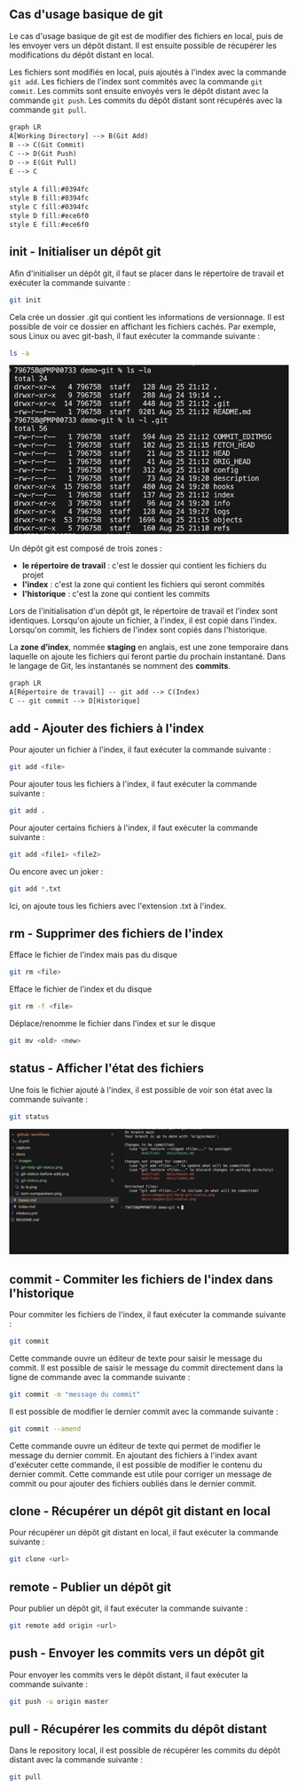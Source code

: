 ## Cas d'usage basique de git

Le cas d'usage basique de git est de modifier des fichiers en local, puis de les envoyer vers un dépôt distant. Il est ensuite possible de récupérer les modifications du dépôt distant en local.

Les fichiers sont modifiés en local, puis ajoutés à l'index avec la commande `git add`. Les fichiers de l'index sont commités avec la commande `git commit`. Les commits sont ensuite envoyés vers le dépôt distant avec la commande `git push`. Les commits du dépôt distant sont récupérés avec la commande `git pull`.

```mermaid
graph LR
A[Working Directory] --> B(Git Add)
B --> C(Git Commit)
C --> D(Git Push)
D --> E(Git Pull)
E --> C

style A fill:#0394fc
style B fill:#0394fc
style C fill:#0394fc
style D fill:#ece6f0
style E fill:#ece6f0
```

## init - Initialiser un dépôt git

Afin d'initialiser un dépôt git, il faut se placer dans le répertoire de travail et exécuter la commande suivante :
```bash
git init
```

Cela crée un dossier .git qui contient les informations de versionnage. Il est possible de voir ce dossier en affichant les fichiers cachés. Par exemple, sous Linux ou avec git-bash, il faut exécuter la commande suivante :
```bash
ls -a
```
![ls -la](images/ls-la.png)

Un dépôt git est composé de trois zones :

- **le répertoire de travail** : c'est le dossier qui contient les fichiers du projet
- **l'index** : c'est la zone qui contient les fichiers qui seront commités
- **l'historique** : c'est la zone qui contient les commits

Lors de l'initialisation d'un dépôt git, le répertoire de travail et l'index sont identiques. Lorsqu'on ajoute un fichier, à l'index, il est copié dans l'index. Lorsqu'on commit, les fichiers de l'index sont copiés dans l'historique.

La **zone d’index**, nommée **staging** en anglais, est une zone temporaire dans laquelle on ajoute les fichiers qui feront partie du prochain instantané. Dans le langage de Git, les instantanés se nomment des **commits**.

```mermaid
graph LR
A[Répertoire de travail] -- git add --> C(Index)
C -- git commit --> D[Historique]
```

## add - Ajouter des fichiers à l'index

Pour ajouter un fichier à l'index, il faut exécuter la commande suivante :
```bash
git add <file>
```

Pour ajouter tous les fichiers à l'index, il faut exécuter la commande suivante :
```bash
git add .
```

Pour ajouter certains fichiers à l'index, il faut exécuter la commande suivante :
```bash
git add <file1> <file2>
```

Ou encore avec un joker :
```bash
git add *.txt
```

Ici, on ajoute tous les fichiers avec l'extension .txt à l'index.

## rm - Supprimer des fichiers de l'index

Efface le fichier de l'index mais pas du disque
```bash
git rm <file>
```

Efface le fichier de l'index et du disque
```bash
git rm -f <file>
```

Déplace/renomme le fichier dans l'index et sur le disque
```bash
git mv <old> <new>
```

## status - Afficher l'état des fichiers

Une fois le fichier ajouté à l'index, il est possible de voir son état avec la commande suivante :
```bash
git status
```

![git status](images/git-status.png)

## commit - Commiter les fichiers de l'index dans l'historique

Pour commiter les fichiers de l'index, il faut exécuter la commande suivante :
```bash
git commit
```

Cette commande ouvre un éditeur de texte pour saisir le message du commit. Il est possible de saisir le message du commit directement dans la ligne de commande avec la commande suivante :
```bash 
git commit -m "message du commit"
```

Il est possible de modifier le dernier commit avec la commande suivante :
```bash
git commit --amend
```

Cette commande ouvre un éditeur de texte qui permet de modifier le message du dernier commit. En ajoutant des fichiers à l'index avant d'exécuter cette commande, il est possible de modifier le contenu du dernier commit. Cette commande est utile pour corriger un message de commit ou pour ajouter des fichiers oubliés dans le dernier commit.

## clone - Récupérer un dépôt git distant en local

Pour récupérer un dépôt git distant en local, il faut exécuter la commande suivante :
```bash
git clone <url>
```
## remote - Publier un dépôt git

Pour publier un dépôt git, il faut exécuter la commande suivante :
```bash
git remote add origin <url>
```

## push - Envoyer les commits vers un dépôt git
Pour envoyer les commits vers le dépôt distant, il faut exécuter la commande suivante :
```bash
git push -u origin master
```

## pull - Récupérer les commits du dépôt distant

Dans le repository local, il est possible de récupérer les commits du dépôt distant avec la commande suivante :
```bash
git pull
```



